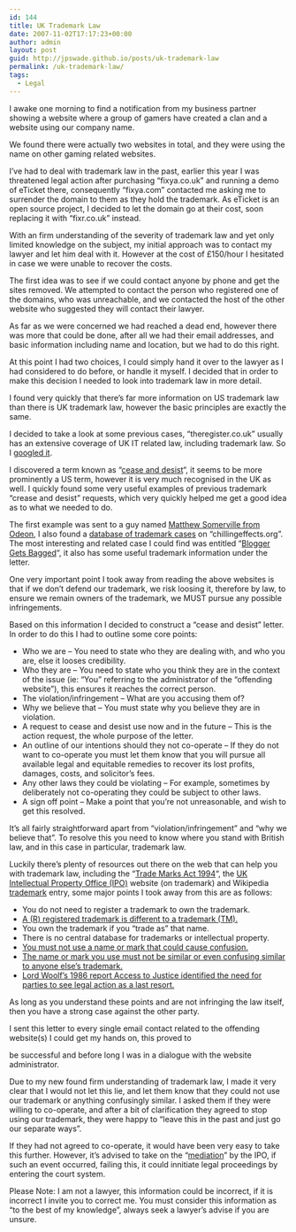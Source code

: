 ```yaml
---
id: 144
title: UK Trademark Law
date: 2007-11-02T17:17:23+00:00
author: admin
layout: post
guid: http://jpswade.github.io/posts/uk-trademark-law
permalink: /uk-trademark-law/
tags:
  - Legal
---
```

<p class="lead">
  I awake one morning to find a notification from my business partner showing a website where a group of gamers have created a clan and a website using our company name.
</p>

<!--more-->

We found there were actually two websites in total, and they were using the name on other gaming related websites.

I&#8217;ve had to deal with trademark law in the past, earlier this year I was threatened legal action after purchasing &#8220;fixya.co.uk&#8221; and running a demo of eTicket there, consequently &#8220;fixya.com&#8221; contacted me asking me to surrender the domain to them as they hold the trademark. As eTicket is an open source project, I decided to let the domain go at their cost, soon replacing it with &#8220;fixr.co.uk&#8221; instead.

With an firm understanding of the severity of trademark law and yet only limited knowledge on the subject, my initial approach was to contact my lawyer and let him deal with it. However at the cost of £150/hour I hesitated in case we were unable to recover the costs.

The first idea was to see if we could contact anyone by phone and get the sites removed. We attempted to contact the person who registered one of the domains, who was unreachable, and we contacted the host of the other website who suggested they will contact their lawyer.

As far as we were concerned we had reached a dead end, however there was more that could be done, after all we had their email addresses, and basic information including name and location, but we had to do this right.

At this point I had two choices, I could simply hand it over to the lawyer as I had considered to do before, or handle it myself. I decided that in order to make this decision I needed to look into trademark law in more detail.

I found very quickly that there&#8217;s far more information on US trademark law than there is UK trademark law, however the basic principles are exactly the same.

I decided to take a look at some previous cases, &#8220;theregister.co.uk&#8221; usually has an extensive coverage of UK IT related law, including trademark law. So I [googled it](http://www.google.co.uk/search?q=site%3Atheregister.co.uk+trademark).

I discovered a term known as &#8220;[cease and desist](http://en.wikipedia.org/wiki/Cease_and_desist)&#8220;, it seems to be more prominently a US term, however it is very much recognised in the UK as well. I quickly found some very useful examples of previous trademark &#8220;crease and desist&#8221; requests, which very quickly helped me get a good idea as to what we needed to do.

The first example was sent to a guy named [Matthew Somerville from Odeon](http://www.dracos.co.uk/odeon/odeon1.txt), I also found a [database of trademark cases](http://www.chillingeffects.org/trademark/notice.cgi) on &#8220;chillingeffects.org&#8221;. The most interesting and related case I could find was entitled &#8220;[Blogger Gets Bagged](http://www.chillingeffects.org/trademark/notice.cgi?NoticeID=4043)&#8220;, it also has some useful trademark information under the letter.

One very important point I took away from reading the above websites is that if we don&#8217;t defend our trademark, we risk loosing it, therefore by law, to ensure we remain owners of the trademark, we MUST pursue any possible infringements.

Based on this information I decided to construct a &#8220;cease and desist&#8221; letter. In order to do this I had to outline some core points:

  * Who we are &#8211; You need to state who they are dealing with, and who you are, else it looses credibility.
  * Who they are &#8211; You need to state who you think they are in the context of the issue (ie: “You” referring to the administrator of the “offending website”), this ensures it reaches the correct person.
  * The violation/infringement &#8211; What are you accusing them of?
  * Why we believe that &#8211; You must state why you believe they are in violation.
  * A request to cease and desist use now and in the future &#8211; This is the action request, the whole purpose of the letter.
  * An outline of our intentions should they not co-operate &#8211; If they do not want to co-operate you must let them know that you will pursue all available legal and equitable remedies to recover its lost profits, damages, costs, and solicitor’s fees.
  * Any other laws they could be violating &#8211; For example, sometimes by deliberately not co-operating they could be subject to other laws.
  * A sign off point &#8211; Make a point that you&#8217;re not unreasonable, and wish to get this resolved.

It&#8217;s all fairly straightforward apart from &#8220;violation/infringement&#8221; and &#8220;why we believe that&#8221;. To resolve this you need to know where you stand with British law, and in this case in particular, trademark law.

Luckily there&#8217;s plenty of resources out there on the web that can help you with trademark law, including the &#8220;[Trade Marks Act 1994](http://en.wikipedia.org/wiki/Trade_Marks_Act_1994)&#8220;, the [UK Intellectual Property Office (IPO)](http://www.ipo.gov.uk/tm/t-manage/t-useenforce.htm) website (on trademark) and Wikipedia [trademark](http://en.wikipedia.org/wiki/Trademark) entry, some major points I took away from this are as follows:

  * You do not need to register a trademark to own the trademark.
  * [A (R) registered trademark is different to a trademark (TM).](http://www.ipo.gov.uk/tm/t-manage/t-useenforce/t-useenforce-show.htm)
  * You own the trademark if you &#8220;trade as&#8221; that name.
  * There is no central database for trademarks or intellectual property.
  * [You must not use a name or mark that could cause confusion.](http://www.opsi.gov.uk/acts/acts1994/ukpga_19940026_en_2#pt1-pb3-l1g10)
  * [The name or mark you use must not be similar or even confusing similar to anyone else&#8217;s trademark.](http://www.opsi.gov.uk/acts/acts1994/ukpga_19940026_en_2#pt1-pb3-l1g10)
  * [Lord Woolf’s 1986 report Access to Justice identified the need for parties to see legal action as a last resort.](http://www.ipo.gov.uk/tm/t-manage/t-useenforce/t-useenforce-dispute/t-useenforce-dispute-before.htm)

As long as you understand these points and are not infringing the law itself, then you have a strong case against the other party.

I sent this letter to every single email contact related to the offending website(s) I could get my hands on, this proved to
  
be successful and before long I was in a dialogue with the website administrator.

Due to my new found firm understanding of trademark law, I made it very clear that I would not let this lie, and let them know that they could not use our trademark or anything confusingly similar. I asked them if they were willing to co-operate, and after a bit of clarification they agreed to stop using our trademark, they were happy to &#8220;leave this in the past and just go our separate ways&#8221;.

If they had not agreed to co-operate, it would have been very easy to take this further. However, it&#8217;s advised to take on the &#8220;[mediation](http://www.ipo.gov.uk/tm/t-manage/t-useenforce/t-useenforce-dispute/t-useenforce-dispute-alternative/t-useenforce-dispute-alternative-mediation.htm)&#8221; by the IPO, if such an event occurred, failing this, it could innitiate legal proceedings by entering the court system.

Please Note: I am not a lawyer, this information could be incorrect, if it is incorrect I invite you to correct me. You must consider this information as &#8220;to the best of my knowledge&#8221;, always seek a lawyer&#8217;s advise if you are unsure.